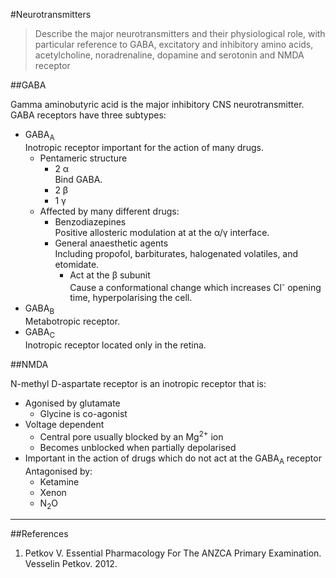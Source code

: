 #Neurotransmitters

> Describe the major neurotransmitters and their physiological role, with particular reference to GABA, excitatory and inhibitory amino acids, acetylcholine, noradrenaline, dopamine and serotonin and NMDA receptor

##GABA

Gamma aminobutyric acid is the major inhibitory CNS neurotransmitter. GABA receptors have three subtypes:
* GABA<sub>A</sub>  
Inotropic receptor important for the action of many drugs.
    * Pentameric structure
        * 2 α  
        Bind GABA.
        * 2 β
        * 1 γ
    * Affected by many different drugs:
        * Benzodiazepines  
        Positive allosteric modulation at at the α/γ interface.
        * General anaesthetic agents  
        Including propofol, barbiturates, halogenated volatiles, and etomidate.
            * Act at the β subunit  
            Cause a conformational change which increases Cl<sup>-</sup> opening time, hyperpolarising the cell.
* GABA<sub>B</sub>  
Metabotropic receptor.
* GABA<sub>C</sub>  
Inotropic receptor located only in the retina.


##NMDA

N-methyl D-aspartate receptor is an inotropic receptor that is:
* Agonised by glutamate
    * Glycine is co-agonist
* Voltage dependent  
    * Central pore usually blocked by an Mg<sup>2+</sup> ion
    * Becomes unblocked when partially depolarised
* Important in the action of drugs which do not act at the GABA<sub>A</sub> receptor   
Antagonised by:
    * Ketamine
    * Xenon
    * N<sub>2</sub>O

---

##References
1. Petkov V. Essential Pharmacology For The ANZCA Primary Examination. Vesselin Petkov. 2012.
